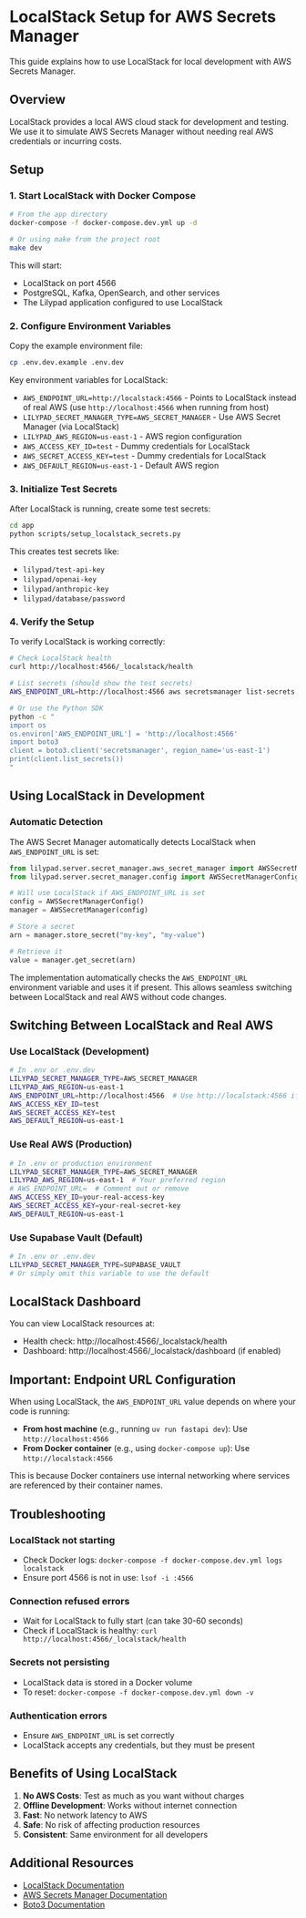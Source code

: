 # LocalStack Setup for AWS Secrets Manager

This guide explains how to use LocalStack for local development with AWS Secrets Manager.

## Overview

LocalStack provides a local AWS cloud stack for development and testing. We use it to simulate AWS Secrets Manager without needing real AWS credentials or incurring costs.

## Setup

### 1. Start LocalStack with Docker Compose

```bash
# From the app directory
docker-compose -f docker-compose.dev.yml up -d

# Or using make from the project root
make dev
```

This will start:
- LocalStack on port 4566
- PostgreSQL, Kafka, OpenSearch, and other services
- The Lilypad application configured to use LocalStack

### 2. Configure Environment Variables

Copy the example environment file:

```bash
cp .env.dev.example .env.dev
```

Key environment variables for LocalStack:
- `AWS_ENDPOINT_URL=http://localstack:4566` - Points to LocalStack instead of real AWS (use `http://localhost:4566` when running from host)
- `LILYPAD_SECRET_MANAGER_TYPE=AWS_SECRET_MANAGER` - Use AWS Secret Manager (via LocalStack)
- `LILYPAD_AWS_REGION=us-east-1` - AWS region configuration
- `AWS_ACCESS_KEY_ID=test` - Dummy credentials for LocalStack
- `AWS_SECRET_ACCESS_KEY=test` - Dummy credentials for LocalStack
- `AWS_DEFAULT_REGION=us-east-1` - Default AWS region

### 3. Initialize Test Secrets

After LocalStack is running, create some test secrets:

```bash
cd app
python scripts/setup_localstack_secrets.py
```

This creates test secrets like:
- `lilypad/test-api-key`
- `lilypad/openai-key`
- `lilypad/anthropic-key`
- `lilypad/database/password`

### 4. Verify the Setup

To verify LocalStack is working correctly:

```bash
# Check LocalStack health
curl http://localhost:4566/_localstack/health

# List secrets (should show the test secrets)
AWS_ENDPOINT_URL=http://localhost:4566 aws secretsmanager list-secrets --region us-east-1

# Or use the Python SDK
python -c "
import os
os.environ['AWS_ENDPOINT_URL'] = 'http://localhost:4566'
import boto3
client = boto3.client('secretsmanager', region_name='us-east-1')
print(client.list_secrets())
"
```

## Using LocalStack in Development

### Automatic Detection

The AWS Secret Manager automatically detects LocalStack when `AWS_ENDPOINT_URL` is set:

```python
from lilypad.server.secret_manager.aws_secret_manager import AWSSecretManager
from lilypad.server.secret_manager.config import AWSSecretManagerConfig

# Will use LocalStack if AWS_ENDPOINT_URL is set
config = AWSSecretManagerConfig()
manager = AWSSecretManager(config)

# Store a secret
arn = manager.store_secret("my-key", "my-value")

# Retrieve it
value = manager.get_secret(arn)
```

The implementation automatically checks the `AWS_ENDPOINT_URL` environment variable and uses it if present. This allows seamless switching between LocalStack and real AWS without code changes.

## Switching Between LocalStack and Real AWS

### Use LocalStack (Development)
```bash
# In .env or .env.dev
LILYPAD_SECRET_MANAGER_TYPE=AWS_SECRET_MANAGER
LILYPAD_AWS_REGION=us-east-1
AWS_ENDPOINT_URL=http://localhost:4566  # Use http://localstack:4566 if running in Docker
AWS_ACCESS_KEY_ID=test
AWS_SECRET_ACCESS_KEY=test
AWS_DEFAULT_REGION=us-east-1
```

### Use Real AWS (Production)
```bash
# In .env or production environment
LILYPAD_SECRET_MANAGER_TYPE=AWS_SECRET_MANAGER
LILYPAD_AWS_REGION=us-east-1  # Your preferred region
# AWS_ENDPOINT_URL=  # Comment out or remove
AWS_ACCESS_KEY_ID=your-real-access-key
AWS_SECRET_ACCESS_KEY=your-real-secret-key
AWS_DEFAULT_REGION=us-east-1
```

### Use Supabase Vault (Default)
```bash
# In .env or .env.dev
LILYPAD_SECRET_MANAGER_TYPE=SUPABASE_VAULT
# Or simply omit this variable to use the default
```

## LocalStack Dashboard

You can view LocalStack resources at:
- Health check: http://localhost:4566/_localstack/health
- Dashboard: http://localhost:4566/_localstack/dashboard (if enabled)

## Important: Endpoint URL Configuration

When using LocalStack, the `AWS_ENDPOINT_URL` value depends on where your code is running:

- **From host machine** (e.g., running `uv run fastapi dev`): Use `http://localhost:4566`
- **From Docker container** (e.g., using `docker-compose up`): Use `http://localstack:4566`

This is because Docker containers use internal networking where services are referenced by their container names.

## Troubleshooting

### LocalStack not starting
- Check Docker logs: `docker-compose -f docker-compose.dev.yml logs localstack`
- Ensure port 4566 is not in use: `lsof -i :4566`

### Connection refused errors
- Wait for LocalStack to fully start (can take 30-60 seconds)
- Check if LocalStack is healthy: `curl http://localhost:4566/_localstack/health`

### Secrets not persisting
- LocalStack data is stored in a Docker volume
- To reset: `docker-compose -f docker-compose.dev.yml down -v`

### Authentication errors
- Ensure `AWS_ENDPOINT_URL` is set correctly
- LocalStack accepts any credentials, but they must be present

## Benefits of Using LocalStack

1. **No AWS Costs**: Test as much as you want without charges
2. **Offline Development**: Works without internet connection
3. **Fast**: No network latency to AWS
4. **Safe**: No risk of affecting production resources
5. **Consistent**: Same environment for all developers

## Additional Resources

- [LocalStack Documentation](https://docs.localstack.cloud/)
- [AWS Secrets Manager Documentation](https://docs.aws.amazon.com/secretsmanager/)
- [Boto3 Documentation](https://boto3.amazonaws.com/v1/documentation/api/latest/reference/services/secretsmanager.html)
